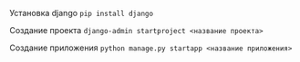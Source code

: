 Установка django
`pip install django`

Создание проекта `django-admin startproject <название проекта>` 

Создание приложения `python manage.py startapp <название приложения>`
